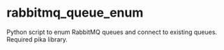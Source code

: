 # rabbitmq_queue_enum
Python script to enum RabbitMQ queues and connect to existing queues.  
Required pika library.
